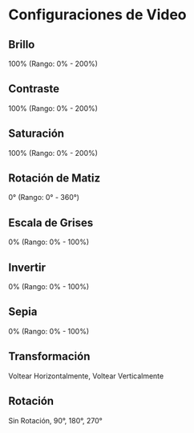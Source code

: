 # Configuraciones de Video

## Brillo

100% (Rango: 0% - 200%)

## Contraste

100% (Rango: 0% - 200%)

## Saturación

100% (Rango: 0% - 200%)

## Rotación de Matiz

0° (Rango: 0° - 360°)

## Escala de Grises

0% (Rango: 0% - 100%)

## Invertir

0% (Rango: 0% - 100%)

## Sepia

0% (Rango: 0% - 100%)

## Transformación

Voltear Horizontalmente, Voltear Verticalmente

## Rotación

Sin Rotación, 90°, 180°, 270°
